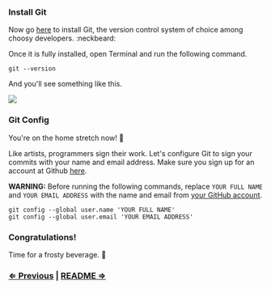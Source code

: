 ### Install Git

Now go [here](http://git-scm.com/download/mac) to install Git, the version control system of choice among choosy developers. :neckbeard:

Once it is fully installed, open Terminal and run the following command.

```
git --version
```

And you'll see something like this.

![](https://i.imgur.com/jBSs1qR.png)


### Git Config

You're on the home stretch now! :racehorse:

Like artists, programmers sign their work. Let's configure Git to sign your commits with your name and email address. Make sure you sign up for an account at Github [here](https://github.com).

**WARNING:** Before running the following commands, replace `YOUR FULL NAME` and `YOUR EMAIL ADDRESS` with the name and email from [your GitHub account](https://github.com/settings/profile).

```
git config --global user.name 'YOUR FULL NAME'
git config --global user.email 'YOUR EMAIL ADDRESS'
```

### Congratulations!

Time for a frosty beverage. :beers:


### [⇐ Previous](2_sublime_text.md) | [README ⇒](../../../../)
